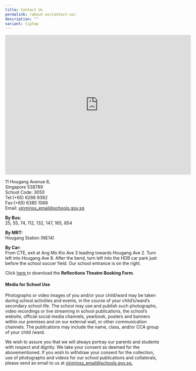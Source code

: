 ```yaml
---
title: Contact Us
permalink: /about-us/contact-us/
description: ""
variant: tiptap
---
```

<div class="iframe-wrapper">
<iframe style="border:0;" height="450" width="600" allowfullscreen="true" frameborder="0" src="https://www.google.com/maps/embed?pb=!1m14!1m8!1m3!1d15954.69738261379!2d103.8828692!3d1.3720807!3m2!1i1024!2i768!4f13.1!3m3!1m2!1s0x31da164f795387f3%3A0x197651e871e83074!2sXinmin%20Secondary%20School!5e0!3m2!1sen!2ssg!4v1700183262839!5m2!1sen!2ssg"></iframe>
</div>
<p>11 Hougang Avenue 8,
<br>Singapore 538789
<br>School Code: 3050
<br>Tel:(+65) 6288 9382
<br>Fax:(+65) 6385 1068
<br>Email: <a href="xinminss_email@schools.gov.sg" rel="noopener noreferrer nofollow" target="_blank">xinminss_email@schools.gov.sg</a> 
<br>
</p>
<p><strong>By Bus:</strong> 
<br>25, 55, 74, 112, 132, 147, 165, 854</p>
<p><strong>By MRT:</strong> 
<br>Hougang Station (NE14)</p>
<p><strong>By Car:</strong> 
<br>From CTE, exit at Ang Mo Kio Ave 3 leading towards Hougang Ave 2. Turn
left into Hougang Ave 8. After the bend, turn left into the HDB car park
just before the school soccer field. Our school entrance is on the right.</p>
<p>Click <a href="https://go.gov.sg/xmssreflectionstheatrebooking" rel="noopener nofollow" target="_blank">here </a>to
download the <strong>Reflections Theatre Booking Form</strong>.</p>
<h4>Media for School Use</h4>
<p>Photographs or video images of you and/or your child/ward may be taken
during school activities and events, in the course of your child’s/ward’s
secondary school life. The school may use and publish such photographs,
video recordings or live streaming in school publications, the school’s
website, official social media channels, yearbook, posters and banners
within our premises and on our external wall, or other communication channels.
The publications may include the name, class, and/or CCA group of your
child /ward.</p>
<p>We wish to assure you that we will always portray our parents and students
with respect and dignity. We take your consent as deemed for the abovementioned.
If you wish to withdraw your consent for the collection, use of photographs
and videos for our school publications and collaterals, please send an
email to us at <a href="xinminss_email@schools.gov.sg" rel="noopener noreferrer nofollow" target="_blank">xinminss_email@schools.gov.sg.</a>
</p>
<p></p>